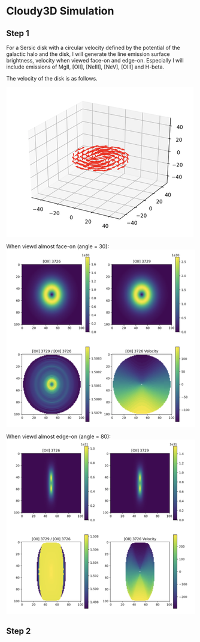 # Cloudy3D Simulation

## Step 1

For a Sersic disk with a circular velocity defined by the potential of the galactic halo and the disk, I will generate the line emission surface brightness, velocity when viewed face-on and edge-on. Especially I will include emissions of MgII, [OII], [NeIII], [NeV], [OIII] and H-beta.

The velocity of the disk is as follows.

<img src="disk.png" alt="drawing" width="500"/>

When viewd almost face-on (angle = 30):
<img src="angle30.png" alt="drawing" width="800"/>

When viewd almost edge-on (angle = 80):
<img src="angle80.png" alt="drawing" width="800"/>

## Step 2


